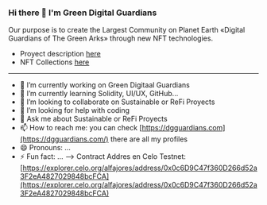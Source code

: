 ### Hi there 👋 I'm Green Digital Guardians
Our purpose is to create the Largest Community on Planet Earth «Digital Guardians of The Green Arks» through new NFT technologies.
- Proyect description [here](https://github.com/dgguardians/DGGuardians/blob/main/Proyect%20Description.md)
- NFT Collections [here](https://github.com/dgguardians/NFTs-Contracts/blob/main/README.md)

-----------------

- 🔭 I’m currently working on Green Digitaal Guardians
- 🌱 I’m currently learning Solidity, UI/UX, GitHub...
- 👯 I’m looking to collaborate on Sustainable or ReFi Proyects 
- 🤔 I’m looking for help with coding
- 💬 Ask me about Sustainable or ReFi Proyects 
- 📫 How to reach me: you can check [https://dgguardians.com](https://dgguardians.com/) there are all my profiles
- 😄 Pronouns: ...
- ⚡ Fun fact: ...
-->
Contract Addres en Celo Testnet: [https://explorer.celo.org/alfajores/address/0x0c6D9C47f360D266d52a3F2eA4827029848bcFCA](https://explorer.celo.org/alfajores/address/0x0c6D9C47f360D266d52a3F2eA4827029848bcFCA)
